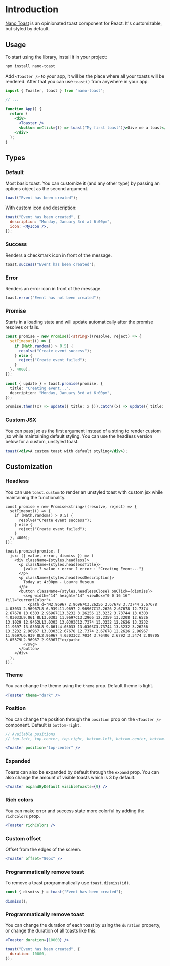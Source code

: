 # Introduction

[Nano Toast](https://sonner.emilkowal.ski/) is an opinionated toast component for React. It's customizable, but styled by default.

## Usage

To start using the library, install it in your project:

```bash
npm install nano-toast
```

Add `<Toaster />` to your app, it will be the place where all your toasts will be rendered.
After that you can use `toast()` from anywhere in your app.

```jsx
import { Toaster, toast } from "nano-toast";

// ...

function App() {
  return (
    <div>
      <Toaster />
      <button onClick={() => toast("My first toast")}>Give me a toast</button>
    </div>
  );
}
```

## Types

### Default

Most basic toast. You can customize it (and any other type) by passing an options object as the second argument.

```jsx
toast("Event has been created");
```

With custom icon and description:

```jsx
toast("Event has been created", {
  description: "Monday, January 3rd at 6:00pm",
  icon: <MyIcon />,
});
```

### Success

Renders a checkmark icon in front of the message.

```jsx
toast.success("Event has been created");
```

### Error

Renders an error icon in front of the message.

```jsx
toast.error("Event has not been created");
```

### Promise

Starts in a loading state and will update automatically after the promise resolves or fails.

```ts
const promise = new Promise()<string>((resolve, reject) => {
  setTimeout(() => {
    if (Math.random() > 0.5) {
      resolve("Create event success");
    } else {
      reject("Create event failed");
    }
  }, 4000);
});

const { update } = toast.promise(promise, {
  title: "Creating event...",
  description: "Monday, January 3rd at 6:00pm",
});

promise.then((x) => update({ title: x })).catch((x) => update({ title: x }));
```

### Custom JSX

You can pass jsx as the first argument instead of a string to render custom jsx while maintaining default styling. You can use the headless version below for a custom, unstyled toast.

```jsx
toast(<div>A custom toast with default styling</div>);
```

## Customization

### Headless

You can use `toast.custom` to render an unstyled toast with custom jsx while maintaining the functionality.

```tsx
const promise = new Promise<string>((resolve, reject) => {
  setTimeout(() => {
    if (Math.random() > 0.5) {
      resolve("Create event success");
    } else {
      reject("Create event failed");
    }
  }, 4000);
});

toast.promise(promise, {
  jsx: ({ value, error, dismiss }) => (
    <div className={styles.headless}>
      <p className={styles.headlessTitle}>
        {value ? value : error ? error : "Creating Event..."}
      </p>
      <p className={styles.headlessDescription}>
        Today at 4:00pm - Louvre Museum
      </p>
      <button className={styles.headlessClose} onClick={dismiss}>
        <svg width="14" height="14" viewBox="0 0 16 16" fill="currentColor">
          <path d="M2.96967 2.96967C3.26256 2.67678 3.73744 2.67678 4.03033 2.96967L8 6.939L11.9697 2.96967C12.2626 2.67678 12.7374 2.67678 13.0303 2.96967C13.3232 3.26256 13.3232 3.73744 13.0303 4.03033L9.061 8L13.0303 11.9697C13.2966 12.2359 13.3208 12.6526 13.1029 12.9462L13.0303 13.0303C12.7374 13.3232 12.2626 13.3232 11.9697 13.0303L8 9.061L4.03033 13.0303C3.73744 13.3232 3.26256 13.3232 2.96967 13.0303C2.67678 12.7374 2.67678 12.2626 2.96967 11.9697L6.939 8L2.96967 4.03033C2.7034 3.76406 2.6792 3.3474 2.89705 3.05379L2.96967 2.96967Z"></path>
        </svg>
      </button>
    </div>
  ),
});
```

### Theme

You can change the theme using the `theme` prop. Default theme is light.

```jsx
<Toaster theme="dark" />
```

### Position

You can change the position through the `position` prop on the `<Toaster />` component. Default is `bottom-right`.

```jsx
// Available positions
// top-left, top-center, top-right, bottom-left, bottom-center, bottom-right

<Toaster position="top-center" />
```

### Expanded

Toasts can also be expanded by default through the `expand` prop. You can also change the amount of visible toasts which is 3 by default.

```jsx
<Toaster expandByDefault visibleToasts={9} />
```

### Rich colors

You can make error and success state more colorful by adding the `richColors` prop.

```jsx
<Toaster richColors />
```

### Custom offset

Offset from the edges of the screen.

```jsx
<Toaster offset="80px" />
```

### Programmatically remove toast

To remove a toast programmatically use `toast.dismiss(id)`.

```jsx
const { dismiss } = toast("Event has been created");

dismiss();
```

### Programmatically remove toast

You can change the duration of each toast by using the `duration` property, or change the duration of all toasts like this:

```jsx
<Toaster duration={10000} />
```

```jsx
toast("Event has been created", {
  duration: 10000,
});
```
